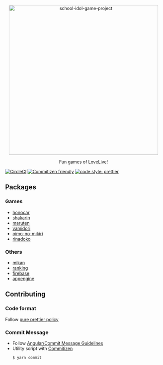 <p align="center">
    <img
        alt="school-idol-game-project"
        width="480"
        src="https://user-images.githubusercontent.com/9045584/44531504-e7d92480-a72b-11e8-8d91-b93052a89d5a.png"
    >
</p>

<p align="center">
    Fun games of <a href="http://www.lovelive-anime.jp/worldwide/">LoveLive!</a>
</p>

[![CircleCI](https://circleci.com/gh/TatsuyaYamamoto/school-idol-game-project/tree/develop.svg?style=svg)](https://circleci.com/gh/TatsuyaYamamoto/school-idol-game-project/tree/develop)
[![Commitizen friendly](https://img.shields.io/badge/commitizen-friendly-brightgreen.svg)](http://commitizen.github.io/cz-cli/)
[![code style: prettier](https://img.shields.io/badge/code_style-prettier-ff69b4.svg?style=flat-square)](https://github.com/prettier/prettier)

## Packages

### Games

- [honocar](./packages/honocar#README.md)
- [shakarin](./packages/shakarin#README.md)
- [maruten](./packages/maruten#README.md)
- [yamidori](./packages/yamidori#README.md)
- [oimo-no-mikiri](./packages/oimo-no-mikiri#README.md)
- [rinadoko](./packages/rinadoko#README.md)

### Others

- [mikan](./packages/mikan#README.md)
- [ranking](./packages/ranking#README.md)
- [firebase](./packages/firebase#README.md)
- [appengine](./packages/appengine#README.md)

## Contributing

### Code format

Follow [pure prettier policy](https://prettier.io/)

### Commit Message

- Follow [Angular/Commit Message Guidelines](https://github.com/angular/angular/blob/master/CONTRIBUTING.md#-commit-message-guidelines)
- Utility script with [Commitizen](https://github.com/commitizen/cz-cli)
  ```
  $ yarn commit
  ```
